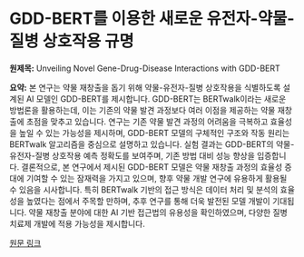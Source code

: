 # GDD-BERT를 이용한 새로운 유전자-약물-질병 상호작용 규명

**원제목:** Unveiling Novel Gene-Drug-Disease Interactions with GDD-BERT

**요약:** 본 연구는 약물 재창출을 돕기 위해 약물-유전자-질병 상호작용을 식별하도록 설계된 AI 모델인 GDD-BERT를 제시합니다.  GDD-BERT는 BERTwalk이라는 새로운 방법론을 활용하는데, 이는 기존의 약물 발견 과정보다 여러 이점을 제공하는 약물 재창출에 초점을 맞추고 있습니다.  연구는 기존 약물 발견 과정의 어려움을 극복하고 효율성을 높일 수 있는 가능성을 제시하며, GDD-BERT 모델의 구체적인 구조와 작동 원리는 BERTwalk 알고리즘을 중심으로 설명하고 있습니다.  실험 결과는 GDD-BERT의 약물-유전자-질병 상호작용 예측 정확도를 보여주며,  기존 방법 대비 성능 향상을 입증합니다.  결론적으로, 본 연구에서 제시된 GDD-BERT 모델은 약물 재창출 과정의 효율성 증대에 기여할 수 있는 잠재력을 가지고 있으며, 향후 약물 개발 연구에 유용하게 활용될 수 있음을 시사합니다.  특히 BERTwalk 기반의 접근 방식은  데이터 처리 및 분석의 효율성을 높였다는 점에서 주목할 만하며,  추후 연구를 통해 더욱 발전된 모델 개발이 기대됩니다.  약물 재창출 분야에 대한  AI 기반 접근법의 유용성을 확인하였으며,  다양한 질병 치료제 개발에 적용 가능성을 제시합니다.

[원문 링크](https://www.computer.org/csdl/proceedings-article/ichi/2025/209400a039/28yCsgKPIkM)
